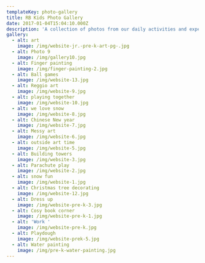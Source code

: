 ```yaml
---
templateKey: photo-gallery
title: RB Kids Photo Gallery
date: 2017-01-04T15:04:10.000Z
description: 'A collection of photos from our daily activities and experiences. '
gallery:
  - alt: art
    image: /img/website-jr.-pre-k-art-pg-.jpg
  - alt: Photo 9
    image: /img/gallery10.jpg
  - alt: Finger painting
    image: /img/finger-painting-2.jpg
  - alt: Ball games
    image: /img/website-13.jpg
  - alt: Reggio art
    image: /img/website-9.jpg
  - alt: playing together
    image: /img/website-10.jpg
  - alt: we love snow
    image: /img/website-8.jpg
  - alt: Chinese New year
    image: /img/website-7.jpg
  - alt: Messy art
    image: /img/website-6.jpg
  - alt: outside art time
    image: /img/website-5.jpg
  - alt: Building towers
    image: /img/website-3.jpg
  - alt: Parachute play
    image: /img/website-2.jpg
  - alt: snow fun
    image: /img/website-1.jpg
  - alt: Christmas tree decorating
    image: /img/website-12.jpg
  - alt: Dress up
    image: /img/website-pre-k-3.jpg
  - alt: Cosy book corner
    image: /img/website-pre-k-1.jpg
  - alt: 'Work '
    image: /img/website-pre-k.jpg
  - alt: Playdough
    image: /img/website-prek-5.jpg
  - alt: Water painting
    image: /img/pre-k-water-painting.jpg
---
```


